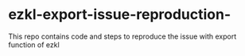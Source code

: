 # ezkl-export-issue-reproduction-
This repo contains code and steps to reproduce the issue with export function of ezkl
